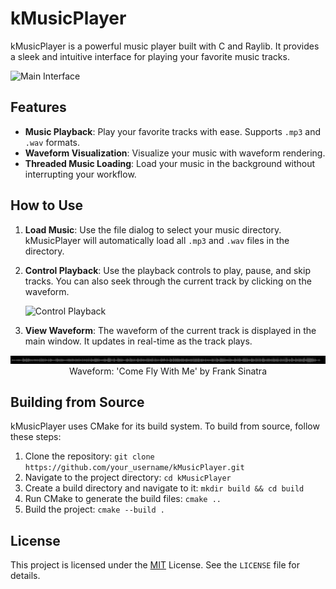 # kMusicPlayer

kMusicPlayer is a powerful music player built with C and Raylib. It provides a sleek and intuitive interface for playing your favorite music tracks.

![Main Interface](images/demo.gif "Main Interface of kMusicPlayer")

## Features

- **Music Playback**: Play your favorite tracks with ease. Supports `.mp3` and `.wav` formats.
- **Waveform Visualization**: Visualize your music with waveform rendering.
- **Threaded Music Loading**: Load your music in the background without interrupting your workflow.

## How to Use

1. **Load Music**: Use the file dialog to select your music directory. kMusicPlayer will automatically load all `.mp3` and `.wav` files in the directory.

2. **Control Playback**: Use the playback controls to play, pause, and skip tracks. You can also seek through the current track by clicking on the waveform.

    ![Control Playback](path_to_your_image)

3. **View Waveform**: The waveform of the current track is displayed in the main window. It updates in real-time as the track plays.

    <figure>
  <img src="images/waveform.png" alt="View Waveform">
  <figcaption style="text-align:center;">Waveform: 'Come Fly With Me' by Frank Sinatra</figcaption>
</figure>



## Building from Source

kMusicPlayer uses CMake for its build system. To build from source, follow these steps:

1. Clone the repository: `git clone https://github.com/your_username/kMusicPlayer.git`
2. Navigate to the project directory: `cd kMusicPlayer`
3. Create a build directory and navigate to it: `mkdir build && cd build`
4. Run CMake to generate the build files: `cmake ..`
5. Build the project: `cmake --build .`

## License


This project is licensed under the [MIT](https://choosealicense.com/licenses/mit/) License. See the `LICENSE` file for details.

